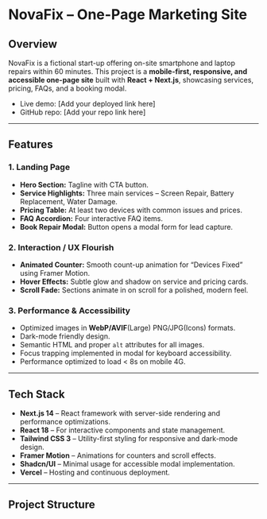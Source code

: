 # NovaFix – One-Page Marketing Site

## Overview

NovaFix is a fictional start-up offering on-site smartphone and laptop repairs within 60 minutes. This project is a **mobile-first, responsive, and accessible one-page site** built with **React + Next.js**, showcasing services, pricing, FAQs, and a booking modal.

- Live demo: [Add your deployed link here]
- GitHub repo: [Add your repo link here]

---

## Features

### 1. Landing Page

- **Hero Section:** Tagline with CTA button.
- **Service Highlights:** Three main services – Screen Repair, Battery Replacement, Water Damage.
- **Pricing Table:** At least two devices with common issues and prices.
- **FAQ Accordion:** Four interactive FAQ items.
- **Book Repair Modal:** Button opens a modal form for lead capture.

### 2. Interaction / UX Flourish

- **Animated Counter:** Smooth count-up animation for “Devices Fixed” using Framer Motion.
- **Hover Effects:** Subtle glow and shadow on service and pricing cards.
- **Scroll Fade:** Sections animate in on scroll for a polished, modern feel.

### 3. Performance & Accessibility

- Optimized images in **WebP/AVIF**(Large) PNG/JPG(Icons) formats.
- Dark-mode friendly design.
- Semantic HTML and proper `alt` attributes for all images.
- Focus trapping implemented in modal for keyboard accessibility.
- Performance optimized to load < 8s on mobile 4G.

---

## Tech Stack

- **Next.js 14** – React framework with server-side rendering and performance optimizations.
- **React 18** – For interactive components and state management.
- **Tailwind CSS 3** – Utility-first styling for responsive and dark-mode design.
- **Framer Motion** – Animations for counters and scroll effects.
- **Shadcn/UI** – Minimal usage for accessible modal implementation.
- **Vercel** – Hosting and continuous deployment.

---

## Project Structure

